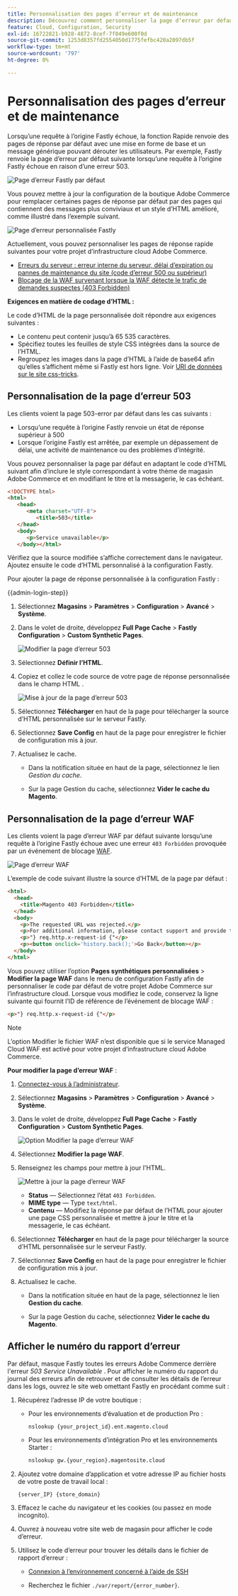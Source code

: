 ```yaml
---
title: Personnalisation des pages d’erreur et de maintenance
description: Découvrez comment personnaliser la page d’erreur par défaut qui s’affiche en cas d’échec des demandes au serveur d’origine Fastly.
feature: Cloud, Configuration, Security
exl-id: 16722821-b928-4872-8cef-7f049e600f0d
source-git-commit: 1253d8357fd2554050d1775fefbc420a2097db5f
workflow-type: tm+mt
source-wordcount: '797'
ht-degree: 0%

---
```


# Personnalisation des pages d’erreur et de maintenance

Lorsqu’une requête à l’origine Fastly échoue, la fonction Rapide renvoie des pages de réponse par défaut avec une mise en forme de base et un message générique pouvant dérouter les utilisateurs. Par exemple, Fastly renvoie la page d’erreur par défaut suivante lorsqu’une requête à l’origine Fastly échoue en raison d’une erreur 503.

![Page d’erreur Fastly par défaut](../../assets/cdn/fastly-503-example.png)

Vous pouvez mettre à jour la configuration de la boutique Adobe Commerce pour remplacer certaines pages de réponse par défaut par des pages qui contiennent des messages plus conviviaux et un style d’HTML amélioré, comme illustré dans l’exemple suivant.

![Page d’erreur personnalisée Fastly](../../assets/cdn/fastly-new-error-page.png)

Actuellement, vous pouvez personnaliser les pages de réponse rapide suivantes pour votre projet d’infrastructure cloud Adobe Commerce.

- [Erreurs du serveur : erreur interne du serveur, délai d’expiration ou pannes de maintenance du site (code d’erreur 500 ou supérieur)](#customize-the-503-error-page)
- [Blocage de la WAF survenant lorsque la WAF détecte le trafic de demandes suspectes (403 Forbidden)](#customize-the-waf-error-page)

**Exigences en matière de codage d’HTML :**

Le code d’HTML de la page personnalisée doit répondre aux exigences suivantes :

- Le contenu peut contenir jusqu’à 65 535 caractères.
- Spécifiez toutes les feuilles de style CSS intégrées dans la source de l’HTML.
- Regroupez les images dans la page d’HTML à l’aide de base64 afin qu’elles s’affichent même si Fastly est hors ligne. Voir [URI de données sur le site css-tricks](https://css-tricks.com/data-uris/).

## Personnalisation de la page d’erreur 503

Les clients voient la page 503-error par défaut dans les cas suivants :

- Lorsqu’une requête à l’origine Fastly renvoie un état de réponse supérieur à 500
- Lorsque l’origine Fastly est arrêtée, par exemple un dépassement de délai, une activité de maintenance ou des problèmes d’intégrité.

Vous pouvez personnaliser la page par défaut en adaptant le code d’HTML suivant afin d’inclure le style correspondant à votre thème de magasin Adobe Commerce et en modifiant le titre et la messagerie, le cas échéant.

```html
<!DOCTYPE html>
<html>
   <head>
      <meta charset="UTF-8">
         <title>503</title>
   </head>
   <body>
      <p>Service unavailable</p>
   </body></html>
```

Vérifiez que la source modifiée s’affiche correctement dans le navigateur. Ajoutez ensuite le code d’HTML personnalisé à la configuration Fastly.

Pour ajouter la page de réponse personnalisée à la configuration Fastly :

{{admin-login-step}}

1. Sélectionnez **Magasins** > **Paramètres** > **Configuration** > **Avancé** > **Système**.

1. Dans le volet de droite, développez **Full Page Cache** > **Fastly Configuration** > **Custom Synthetic Pages**.

   ![Modifier la page d’erreur 503](../../assets/cdn/fastly-custom-synthetic-pages-edit-html.png)

1. Sélectionnez **Définir l’HTML**.

1. Copiez et collez le code source de votre page de réponse personnalisée dans le champ HTML .

   ![Mise à jour de la page d’erreur 503](../../assets/cdn/fastly-customize-503-response.png)

1. Sélectionnez **Télécharger** en haut de la page pour télécharger la source d’HTML personnalisée sur le serveur Fastly.

1. Sélectionnez **Save Config** en haut de la page pour enregistrer le fichier de configuration mis à jour.

1. Actualisez le cache.

   - Dans la notification située en haut de la page, sélectionnez le lien *Gestion du cache*.

   - Sur la page Gestion du cache, sélectionnez **Vider le cache du Magento**.

## Personnalisation de la page d’erreur WAF

Les clients voient la page d’erreur WAF par défaut suivante lorsqu’une requête à l’origine Fastly échoue avec une erreur `403 Forbidden` provoquée par un événement de blocage [WAF](fastly-waf-service.md).

![Page d’erreur WAF](../../assets/cdn/fastly-waf-403-error.png)

L’exemple de code suivant illustre la source d’HTML de la page par défaut :

```html
<html>
  <head>
    <title>Magento 403 Forbidden</title>
  </head>
  <body>
    <p>The requested URL was rejected.</p>
    <p>For additional information, please contact support and provide this reference ID:</p>
    <p>"} req.http.x-request-id {"</p>
    <p><button onclick='history.back();'>Go Back</button></p>
  </body>
</html>
```

Vous pouvez utiliser l’option **Pages synthétiques personnalisées** > **Modifier la page WAF** dans le menu de configuration Fastly afin de personnaliser le code par défaut de votre projet Adobe Commerce sur l’infrastructure cloud. Lorsque vous modifiez le code, conservez la ligne suivante qui fournit l’ID de référence de l’événement de blocage WAF :

```html
<p>"} req.http.x-request-id {"</p>
```

>[!NOTE]
>
>L’option Modifier le fichier WAF n’est disponible que si le service Managed Cloud WAF est activé pour votre projet d’infrastructure cloud Adobe Commerce.

**Pour modifier la page d’erreur WAF** :

1. [Connectez-vous à l’administrateur](../../get-started/onboarding.md#access-your-admin-panel).

1. Sélectionnez **Magasins** > **Paramètres** > **Configuration** > **Avancé** > **Système**.

1. Dans le volet de droite, développez **Full Page Cache** > **Fastly Configuration** > **Custom Synthetic Pages**.

   ![Option Modifier la page d’erreur WAF](../../assets/cdn/fastly-custom-synthetic-pages-edit-waf.png)

1. Sélectionnez **Modifier la page WAF**.

1. Renseignez les champs pour mettre à jour l&#39;HTML.

   ![Mettre à jour la page d’erreur WAF](../../assets/cdn/fastly-edit-waf-html.png)

   - **Status** — Sélectionnez l’état `403 Forbidden`.
   - **MIME type** — Type `text/html`.
   - **Contenu** — Modifiez la réponse par défaut de l’HTML pour ajouter une page CSS personnalisée et mettre à jour le titre et la messagerie, le cas échéant.

1. Sélectionnez **Télécharger** en haut de la page pour télécharger la source d’HTML personnalisée sur le serveur Fastly.

1. Sélectionnez **Save Config** en haut de la page pour enregistrer le fichier de configuration mis à jour.

1. Actualisez le cache.

   - Dans la notification située en haut de la page, sélectionnez le lien **Gestion du cache**.

   - Sur la page Gestion du cache, sélectionnez **Vider le cache du Magento**.

## Afficher le numéro du rapport d’erreur

Par défaut, masque Fastly toutes les erreurs Adobe Commerce derrière l&#39;erreur *503 Service Unavailable* . Pour afficher le numéro du rapport du journal des erreurs afin de retrouver et de consulter les détails de l’erreur dans les logs, ouvrez le site web omettant Fastly en procédant comme suit :

1. Récupérez l’adresse IP de votre boutique :

   - Pour les environnements d’évaluation et de production Pro :

     ```bash
     nslookup {your_project_id}.ent.magento.cloud
     ```

   - Pour les environnements d’intégration Pro et les environnements Starter :

     ```bash
     nslookup gw.{your_region}.magentosite.cloud
     ```

1. Ajoutez votre domaine d’application et votre adresse IP au fichier hosts de votre poste de travail local :

   ```text
   {server_IP} {store_domain}
   ```

1. Effacez le cache du navigateur et les cookies (ou passez en mode incognito).

1. Ouvrez à nouveau votre site web de magasin pour afficher le code d’erreur.

1. Utilisez le code d’erreur pour trouver les détails dans le fichier de rapport d’erreur :

   - [Connexion à l’environnement concerné à l’aide de SSH](../development/secure-connections.md#connect-to-a-remote-environment)

   - Recherchez le fichier `./var/report/{error_number}`.
